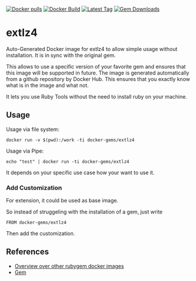 [![Docker pulls](https://img.shields.io/docker/pulls/rubygem/extlz4.svg)](https://hub.docker.com/r/rubygem/extlz4/)
[![Docker Build](https://img.shields.io/docker/automated/rubygem/extlz4.svg)](https://hub.docker.com/r/rubygem/extlz4/)
[![Latest Tag](https://img.shields.io/github/tag/docker-rubygem/extlz4.svg)](https://hub.docker.com/r/rubygem/extlz4/)
[![Gem Downloads](https://img.shields.io/gem/dt/extlz4.svg)](https://rubygems.org/gems/extlz4/)
# extlz4

Auto-Generated Docker image for extlz4 to allow simple usage without installation.
It is in sync with the original gem.

This allows to use a specific version of your favorite gem and ensures that this image will be supported in future.
The image is generated automatically from a github repository by Docker Hub.
This ensures that you exactly know what is in the image and what not.

It lets you use Ruby Tools without the need to install ruby on your machine.

## Usage

Usage via file system:

`docker run -v $(pwd):/work -ti docker-gems/extlz4`

Usage via Pipe:

`echo "test" | docker run -ti docker-gems/extlz4`

It depends on your specific use case how your want to use it.

### Add Customization

For extension, it could be used as base image.

So instead of struggeling with the installation of a gem, just write

`FROM docker-gems/extlz4`

Then add the customization.

## References

 - [Overview over other rubygem docker images](https://github.com/thinkbot/docker-rubygem)
 - [Gem](https://rubygems.org/gems/extlz4/)
